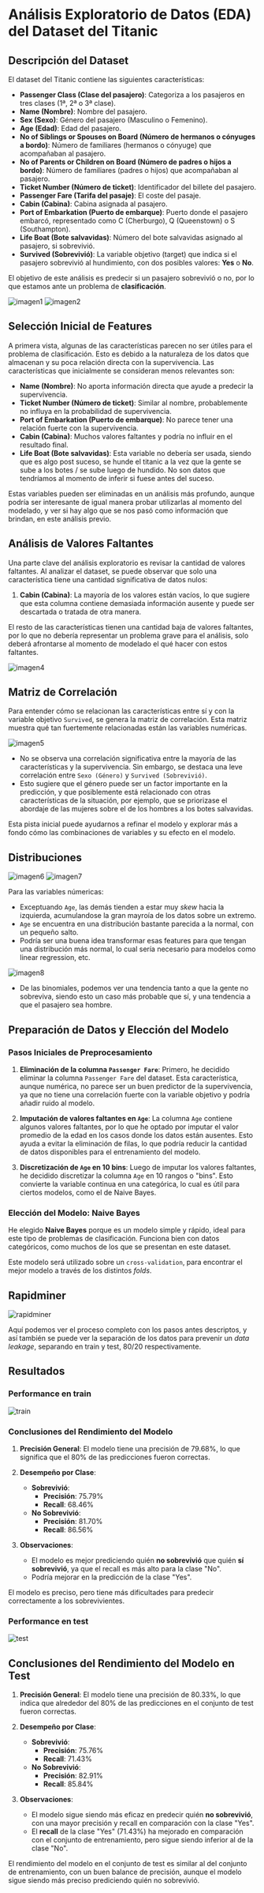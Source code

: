 # Análisis Exploratorio de Datos (EDA) del Dataset del Titanic

## Descripción del Dataset

El dataset del Titanic contiene las siguientes características:

- **Passenger Class (Clase del pasajero)**: Categoriza a los pasajeros en tres clases (1ª, 2ª o 3ª clase).
- **Name (Nombre)**: Nombre del pasajero.
- **Sex (Sexo)**: Género del pasajero (Masculino o Femenino).
- **Age (Edad)**: Edad del pasajero.
- **No of Siblings or Spouses on Board (Número de hermanos o cónyuges a bordo)**: Número de familiares (hermanos o cónyuge) que acompañaban al pasajero.
- **No of Parents or Children on Board (Número de padres o hijos a bordo)**: Número de familiares (padres o hijos) que acompañaban al pasajero.
- **Ticket Number (Número de ticket)**: Identificador del billete del pasajero.
- **Passenger Fare (Tarifa del pasaje)**: El coste del pasaje.
- **Cabin (Cabina)**: Cabina asignada al pasajero.
- **Port of Embarkation (Puerto de embarque)**: Puerto donde el pasajero embarcó, representado como C (Cherburgo), Q (Queenstown) o S (Southampton).
- **Life Boat (Bote salvavidas)**: Número del bote salvavidas asignado al pasajero, si sobrevivió.
- **Survived (Sobrevivió)**: La variable objetivo (target) que indica si el pasajero sobrevivió al hundimiento, con dos posibles valores: **Yes** o **No**.

El objetivo de este análisis es predecir si un pasajero sobrevivió o no, por lo que estamos ante un problema de **clasificación**.

![imagen1](/blog_cards_imgs/titanic/imagen1.png)
![imagen2](/blog_cards_imgs/titanic/imagen2.png)

## Selección Inicial de Features

A primera vista, algunas de las características parecen no ser útiles para el problema de clasificación. Esto es debido a la naturaleza de los datos que almacenan y su poca relación directa con la supervivencia. Las características que inicialmente se consideran menos relevantes son:

- **Name (Nombre)**: No aporta información directa que ayude a predecir la supervivencia.
- **Ticket Number (Número de ticket)**: Similar al nombre, probablemente no influya en la probabilidad de supervivencia.
- **Port of Embarkation (Puerto de embarque)**: No parece tener una relación fuerte con la supervivencia.
- **Cabin (Cabina)**: Muchos valores faltantes y podría no influir en el resultado final.
- **Life Boat (Bote salvavidas)**: Esta variable no debería ser usada, siendo que es algo post suceso, se hunde el titanic a la vez que la gente se sube a los botes / se sube luego de hundido. No son datos que tendríamos al momento de inferir si fuese antes del suceso.

Estas variables pueden ser eliminadas en un análisis más profundo, aunque podría ser interesante de igual manera probar utilizarlas al momento del modelado, y ver si hay algo que se nos pasó como información que brindan, en este análisis previo.

## Análisis de Valores Faltantes

Una parte clave del análisis exploratorio es revisar la cantidad de valores faltantes. Al analizar el dataset, se puede observar que solo una característica tiene una cantidad significativa de datos nulos:

1. **Cabin (Cabina)**: La mayoría de los valores están vacíos, lo que sugiere que esta columna contiene demasiada información ausente y puede ser descartada o tratada de otra manera.

El resto de las características tienen una cantidad baja de valores faltantes, por lo que no debería representar un problema grave para el análisis, solo deberá afrontarse al momento de modelado el qué hacer con estos faltantes.

![imagen4](/blog_cards_imgs/titanic/missing.png)

## Matriz de Correlación

Para entender cómo se relacionan las características entre sí y con la variable objetivo `Survived`, se genera la matriz de correlación. Esta matriz muestra qué tan fuertemente relacionadas están las variables numéricas.

![imagen5](/blog_cards_imgs/titanic/correlacion.png)

- No se observa una correlación significativa entre la mayoría de las características y la supervivencia. Sin embargo, se destaca una leve correlación entre `Sexo (Género)` y `Survived (Sobrevivió)`.
- Esto sugiere que el género puede ser un factor importante en la predicción, y que posiblemente está relacionado con otras características de la situación, por ejemplo, que se priorizase el abordaje de las mujeres sobre el de los hombres a los botes salvavidas.

Esta pista inicial puede ayudarnos a refinar el modelo y explorar más a fondo cómo las combinaciones de variables y su efecto en el modelo.

## Distribuciones

![imagen6](/blog_cards_imgs/titanic/distribuciones2.png)
![imagen7](/blog_cards_imgs/titanic/distribuciones.png)

Para las variables númericas:

- Exceptuando `Age`, las demás tienden a estar muy _skew_ hacia la izquierda, acumulandose la gran mayroía de los datos sobre un extremo.
- `Age` se encuentra en una distribución bastante parecida a la normal, con un pequeño salto.
- Podría ser una buena idea transformar esas features para que tengan una distribución más normal, lo cual sería necesario para modelos como linear regression, etc.

![imagen8](/blog_cards_imgs/titanic/binomiales.png)

- De las binomiales, podemos ver una tendencia tanto a que la gente no sobreviva, siendo esto un caso más probable que sí, y una tendencia a que el pasajero sea hombre.

## Preparación de Datos y Elección del Modelo

### Pasos Iniciales de Preprocesamiento

1. **Eliminación de la columna `Passenger Fare`**:
   Primero, he decidido eliminar la columna `Passenger Fare` del dataset. Esta característica, aunque numérica, no parece ser un buen predictor de la supervivencia, ya que no tiene una correlación fuerte con la variable objetivo y podría añadir ruido al modelo.

2. **Imputación de valores faltantes en `Age`**:
   La columna `Age` contiene algunos valores faltantes, por lo que he optado por imputar el valor promedio de la edad en los casos donde los datos están ausentes. Esto ayuda a evitar la eliminación de filas, lo que podría reducir la cantidad de datos disponibles para el entrenamiento del modelo.

3. **Discretización de `Age` en 10 bins**:
   Luego de imputar los valores faltantes, he decidido discretizar la columna `Age` en 10 rangos o "bins". Esto convierte la variable continua en una categórica, lo cual es útil para ciertos modelos, como el de Naive Bayes.

### Elección del Modelo: Naive Bayes

He elegido **Naive Bayes** porque es un modelo simple y rápido, ideal para este tipo de problemas de clasificación. Funciona bien con datos categóricos, como muchos de los que se presentan en este dataset.

Este modelo será utilizado sobre un `cross-validation`, para encontrar el mejor modelo a través de los distintos _folds_.

## Rapidminer

![rapidminer](/blog_cards_imgs/titanic/rapidminer.png)

Aquí podemos ver el proceso completo con los pasos antes descriptos, y así también se puede ver la separación de los datos para prevenir un _data leakage_, separando en train y test, 80/20 respectivamente.

## Resultados

### Performance en train

![train](/blog_cards_imgs/titanic/train.png)

### Conclusiones del Rendimiento del Modelo

1. **Precisión General**: El modelo tiene una precisión de 79.68%, lo que significa que el 80% de las predicciones fueron correctas.

2. **Desempeño por Clase**:

   - **Sobrevivió**:
     - **Precisión**: 75.79%
     - **Recall**: 68.46%
   - **No Sobrevivió**:
     - **Precisión**: 81.70%
     - **Recall**: 86.56%

3. **Observaciones**:
   - El modelo es mejor prediciendo quién **no sobrevivió** que quién **sí sobrevivió**, ya que el recall es más alto para la clase "No".
   - Podría mejorar en la predicción de la clase "Yes".

El modelo es preciso, pero tiene más dificultades para predecir correctamente a los sobrevivientes.

### Performance en test

![test](/blog_cards_imgs/titanic/test.png)

## Conclusiones del Rendimiento del Modelo en Test

1. **Precisión General**: El modelo tiene una precisión de 80.33%, lo que indica que alrededor del 80% de las predicciones en el conjunto de test fueron correctas.

2. **Desempeño por Clase**:

   - **Sobrevivió**:
     - **Precisión**: 75.76%
     - **Recall**: 71.43%
   - **No Sobrevivió**:
     - **Precisión**: 82.91%
     - **Recall**: 85.84%

3. **Observaciones**:
   - El modelo sigue siendo más eficaz en predecir quién **no sobrevivió**, con una mayor precisión y recall en comparación con la clase "Yes".
   - El **recall** de la clase "Yes" (71.43%) ha mejorado en comparación con el conjunto de entrenamiento, pero sigue siendo inferior al de la clase "No".

El rendimiento del modelo en el conjunto de test es similar al del conjunto de entrenamiento, con un buen balance de precisión, aunque el modelo sigue siendo más preciso prediciendo quién no sobrevivió.

